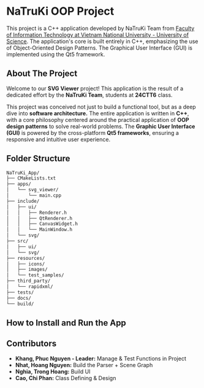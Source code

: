 # NaTruKi OOP Project
This project is a C++ application developed by NaTruKi Team from [Faculty of Information Technology at Vietnam National University - University of Science](fit.hcmus.edu.vn). The application's core is built entirely in C++, emphasizing the use of Object-Oriented Design Patterns. The Graphical User Interface (GUI) is implemented using the Qt5 framework.

## About The Project
Welcome to our **SVG Viewer** project! This application is the result of a dedicated effort by the **NaTruKi Team**, students at **24CTT6** class.

This project was conceived not just to build a functional tool, but as a deep dive into **software architecture.** The entire application is written in **C++**, with a core philosophy centered around the practical application of **OOP design patterns** to solve real-world problems. The **Graphic User Interface (GUI)** is powered by the cross-platform **Qt5 frameworks**, ensuring a responsive and intuitive user experience.

## Folder Structure
```bash
NaTruKi_App/
├── CMakeLists.txt
├── apps/
│   └── svg_viewer/
│       └── main.cpp
├── include/
│   ├── ui/                  
│   │   ├── Renderer.h
│   │   ├── QtRenderer.h
│   │   ├── CanvasWidget.h
│   │   └── MainWindow.h
│   └── svg/                  
├── src/
│   ├── ui/                  
│   └── svg/                  
├── resources/
│   ├── icons/
│   ├── images/
│   └── test_samples/
├── third_party/
│   └── rapidxml/           
├── tests/
├── docs/
└── build/ 
```

## How to Install and Run the App

## Contributors

- **Khang, Phuc Nguyen - Leader:** Manage & Test Functions in Project
- **Nhat, Hoang Nguyen:** Build the Parser + Scene Graph
- **Nghia, Trong Hoang:** Build UI
- **Cao, Chi Phan:** Class Defining & Design
